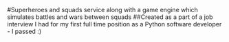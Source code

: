 #Superheroes and squads service along with a game engine which simulates battles and wars between squads
##Created as a part of a job interview I had for my first full time position as a Python software developer - I passed :)
